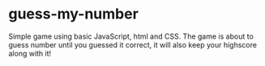 # guess-my-number
Simple game using basic JavaScript, html and CSS. The game is about to guess number until you guessed it correct, it will also keep your highscore along with it!
